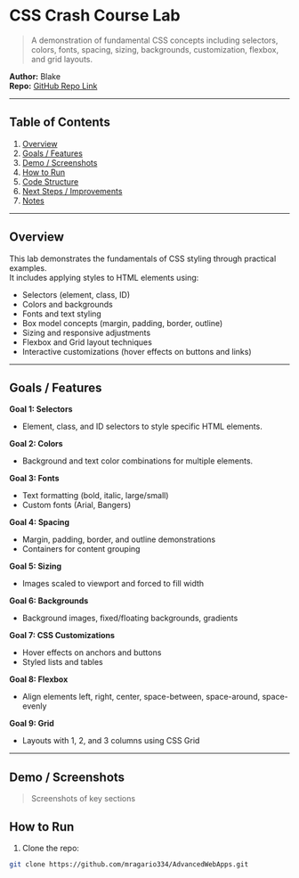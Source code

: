 # CSS Crash Course Lab

> A demonstration of fundamental CSS concepts including selectors, colors, fonts, spacing, sizing, backgrounds, customization, flexbox, and grid layouts.

**Author:** Blake  
**Repo:** [GitHub Repo Link](https://github.com/mragario334/AdvancedWebApps)  

---

## Table of Contents
1. [Overview](#overview)
2. [Goals / Features](#goals--features)
3. [Demo / Screenshots](#demo--screenshots)
4. [How to Run](#how-to-run)
5. [Code Structure](#code-structure)
6. [Next Steps / Improvements](#next-steps--improvements)
7. [Notes](#notes)

---

## Overview
This lab demonstrates the fundamentals of CSS styling through practical examples.  
It includes applying styles to HTML elements using:
- Selectors (element, class, ID)  
- Colors and backgrounds  
- Fonts and text styling  
- Box model concepts (margin, padding, border, outline)  
- Sizing and responsive adjustments  
- Flexbox and Grid layout techniques  
- Interactive customizations (hover effects on buttons and links)  

---

## Goals / Features
**Goal 1: Selectors**  
- Element, class, and ID selectors to style specific HTML elements.

**Goal 2: Colors**  
- Background and text color combinations for multiple elements.

**Goal 3: Fonts**  
- Text formatting (bold, italic, large/small)  
- Custom fonts (Arial, Bangers)

**Goal 4: Spacing**  
- Margin, padding, border, and outline demonstrations  
- Containers for content grouping

**Goal 5: Sizing**  
- Images scaled to viewport and forced to fill width

**Goal 6: Backgrounds**  
- Background images, fixed/floating backgrounds, gradients

**Goal 7: CSS Customizations**  
- Hover effects on anchors and buttons  
- Styled lists and tables

**Goal 8: Flexbox**  
- Align elements left, right, center, space-between, space-around, space-evenly

**Goal 9: Grid**  
- Layouts with 1, 2, and 3 columns using CSS Grid

---

## Demo / Screenshots
> Screenshots of key sections


## How to Run
1. Clone the repo:  
```bash
git clone https://github.com/mragario334/AdvancedWebApps.git
